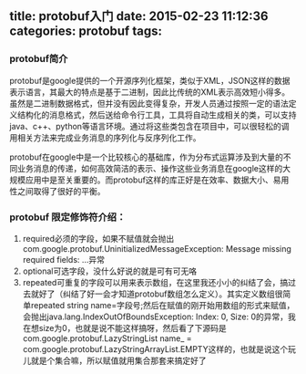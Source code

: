 title: protobuf入门
date: 2015-02-23 11:12:36
categories: protobuf
tags:
---

### protobuf简介
protobuf是google提供的一个开源序列化框架，类似于XML，JSON这样的数据表示语言，其最大的特点是基于二进制，因此比传统的XML表示高效短小得多。虽然是二进制数据格式，但并没有因此变得复杂，开发人员通过按照一定的语法定义结构化的消息格式，然后送给命令行工具，工具将自动生成相关的类，可以支持java、c++、python等语言环境。通过将这些类包含在项目中，可以很轻松的调用相关方法来完成业务消息的序列化与反序列化工作。<!--more-->

protobuf在google中是一个比较核心的基础库，作为分布式运算涉及到大量的不同业务消息的传递，如何高效简洁的表示、操作这些业务消息在google这样的大规模应用中是至关重要的。而protobuf这样的库正好是在效率、数据大小、易用性之间取得了很好的平衡。

### protobuf 限定修饰符介绍：

1. required必须的字段，如果不赋值就会抛出 com.google.protobuf.UninitializedMessageException: Message missing required fields: ...异常
2. optional可选字段，没什么好说的就是可有可无咯
3. repeated可重复的字段可以用来表示数组，在这里我还小小的纠结了会，搞过去就好了（纠结了好一会才知道protobuf数组怎么定义）。其实定义数组很简单repeated string name=字段号;然后在赋值的刚开始用数组的形式来赋值，会抛出java.lang.IndexOutOfBoundsException: Index: 0, Size: 0的异常，我在想size为0，也就是说不能这样搞呀，然后看了下源码是com.google.protobuf.LazyStringList name_ = com.google.protobuf.LazyStringArrayList.EMPTY这样的，也就是说这个玩儿就是个集合嘛，所以赋值就用集合那套来搞定好了


